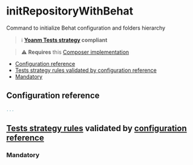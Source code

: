 # initRepositoryWithBehat

Command to initialize Behat configuration and folders hierarchy

> :information_source: **[Yoanm Tests strategy](https://github.com/yoanm/Readme/blob/master/strategy/tests/README.md) compliant**

> :warning: **Requires** this [Composer implementation](https://github.com/yoanm/initRepositoryWithComposer)

 * [Configuration reference](#configuration-reference)
 * [Tests strategy rules validated by configuration reference](#rules-validated)
  * [Mandatory](#rules-validated-mandatory)

## Configuration reference

```yaml
...
```

<a name="rules-validated"></a>
## [Tests strategy rules](https://github.com/yoanm/Readme/blob/master/TESTS_STRATEGY.md#rules) validated by [configuration reference](#configuration-reference)

<a name="rules-validated-mandatory"></a>
### Mandatory
